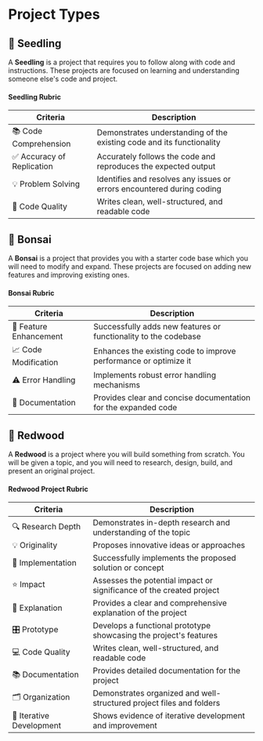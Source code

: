 # Project Types

## 🌱 Seedling

A **Seedling** is a project that requires you to follow along with code and instructions. These projects are focused on learning and understanding someone else's code and project.

#### Seedling Rubric

| Criteria | Description |
|---------------------|-----------------------------------------------------------|
| 📚 Code Comprehension | Demonstrates understanding of the existing code and its functionality |
| ✅ Accuracy of Replication | Accurately follows the code and reproduces the expected output |
| 💡 Problem Solving | Identifies and resolves any issues or errors encountered during coding |
| 🎨 Code Quality | Writes clean, well-structured, and readable code |

## 🌿 Bonsai

A **Bonsai** is a project that provides you with a starter code base which you will need to modify and expand. These projects are focused on adding new features and improving existing ones.

#### Bonsai Rubric

| Criteria | Description |
|---------------------|-----------------------------------------------------------|
| 🚀 Feature Enhancement | Successfully adds new features or functionality to the codebase |
| 📈 Code Modification | Enhances the existing code to improve performance or optimize it |
| ⚠️ Error Handling | Implements robust error handling mechanisms |
| 📄 Documentation | Provides clear and concise documentation for the expanded code |

## 🌳 Redwood

A **Redwood** is a project where you will build something from scratch. You will be given a topic, and you will need to research, design, build, and present an original project.

#### Redwood Project Rubric

| Criteria | Description |
|---------------------|-----------------------------------------------------------|
| 🔍 Research Depth | Demonstrates in-depth research and understanding of the topic |
| 💡 Originality | Proposes innovative ideas or approaches |
| 🚀 Implementation | Successfully implements the proposed solution or concept |
| ⭐ Impact | Assesses the potential impact or significance of the created project |
| 📝 Explanation | Provides a clear and comprehensive explanation of the project |
| 🎛️ Prototype | Develops a functional prototype showcasing the project's features |
| 💻 Code Quality | Writes clean, well-structured, and readable code |
| 📚 Documentation | Provides detailed documentation for the project |
| 🗂️ Organization | Demonstrates organized and well-structured project files and folders |
| 🔄 Iterative Development | Shows evidence of iterative development and improvement |



